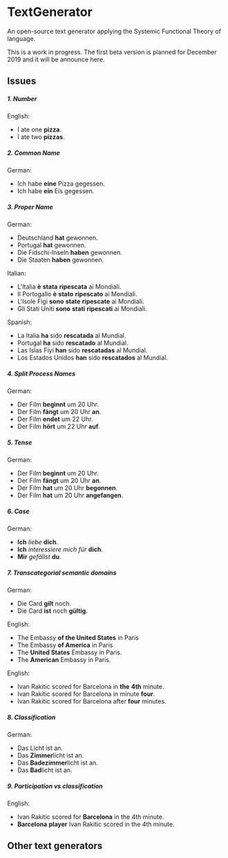 # TextGenerator
An open-source text generator applying the Systemic Functional Theory of language.

This is a work in progress. The first beta version is planned for December 2019 and it will be announce here.

## Issues

##### 1. Number

English:
- I ate one **pizza**.
- I ate two **pizzas**.

##### 2. Common Name

German:
- Ich habe **eine** Pizza gegessen.
- Ich habe **ein** Eis gegessen.

##### 3. Proper Name

German:
- Deutschland **hat** gewonnen.
- Portugal **hat** gewonnen.
- Die Fidschi-Inseln **haben** gewonnen.
- Die Staaten **haben** gewonnen.

Italian:
- L'Italia **è** **stata** **ripescata** ai Mondiali.
- Il Portogallo **è** **stato** **ripescato** ai Mondiali.
- L'Isole Figi **sono** **state** **ripescate** ai Mondiali.
- Gli Stati Uniti **sono** **stati** **ripescati** ai Mondiali.

Spanish:
- La Italia **ha** sido **rescatada** al Mundial.
- Portugal **ha** sido **rescatado** al Mundial.
- Las Islas Fiyi **han** sido **rescatadas** al Mundial.
- Los Estados Unidos **han** sido **rescatados** al Mundial.

##### 4. Split Process Names

German:
- Der Film **beginnt** um 20 Uhr.
- Der Film **fängt** um 20 Uhr **an**.
- Der Film **endet** um 22 Uhr.
- Der Film **hört** um 22 Uhr **auf**.

##### 5. Tense

German:
- Der Film **beginnt** um 20 Uhr.
- Der Film **fängt** um 20 Uhr **an**.
- Der Film **hat** um 20 Uhr **begonnen**.
- Der Film **hat** um 20 Uhr **angefangen**.

##### 6. Case

German:
- **Ich** *liebe* **dich**.
- **Ich** *interessiere* *mich* *für* **dich**.
- **Mir** *gefällst* **du**.

##### 7. Transcategorial semantic domains

German:
- Die Card **gilt** noch.
- Die Card **ist** noch **gültig**.

English:
- The Embassy **of the United States** in Paris
- The Embassy **of America** in Paris
- The **United States** Embassy in Paris.
- The **American** Embassy in Paris.

English:
- Ivan Rakitic scored for Barcelona in **the** **4th** minute.
- Ivan Rakitic scored for Barcelona in minute **four**.
- Ivan Rakitic scored for Barcelona after **four** minutes.

##### 8. Classification

German:
- Das Licht ist an.
- Das **Zimmer**licht ist an.
- Das **Badezimmer**licht ist an.
- Das **Bad**licht ist an.

##### 9. Participation vs classification
English:
- Ivan Rakitic scored for **Barcelona** in the 4th minute.
- **Barcelona** **player** Ivan Rakitic scored in the 4th minute.

## Other text generators
